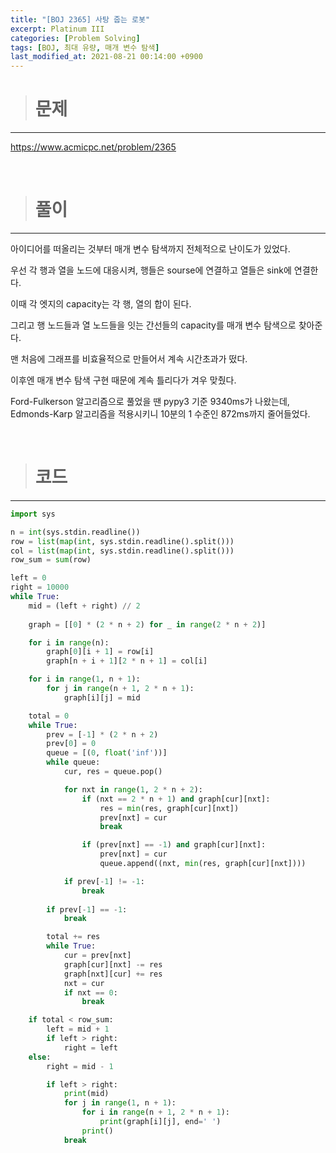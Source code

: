 ```yaml
---
title: "[BOJ 2365] 사탕 줍는 로봇"
excerpt: Platinum III
categories: [Problem Solving]
tags: [BOJ, 최대 유량, 매개 변수 탐색]
last_modified_at: 2021-08-21 00:14:00 +0900
---
```


> # 문제
---

[<u>https://www.acmicpc.net/problem/2365</u>](https://www.acmicpc.net/problem/2365)

<br>

> # 풀이
---

아이디어를 떠올리는 것부터 매개 변수 탐색까지 전체적으로 난이도가 있었다.

우선 각 행과 열을 노드에 대응시켜, 행들은 sourse에 연결하고 열들은 sink에 연결한다.

이때 각 엣지의 capacity는 각 행, 열의 합이 된다.

그리고 행 노드들과 열 노드들을 잇는 간선들의 capacity를 매개 변수 탐색으로 찾아준다.

맨 처음에 그래프를 비효율적으로 만들어서 계속 시간초과가 떴다.

이후엔 매개 변수 탐색 구현 때문에 계속 틀리다가 겨우 맞췄다.

Ford-Fulkerson 알고리즘으로 풀었을 땐 pypy3 기준 9340ms가 나왔는데, Edmonds-Karp 알고리즘을 적용시키니 10분의 1 수준인 872ms까지 줄어들었다.

<br>

> # 코드
---

```python
import sys

n = int(sys.stdin.readline())
row = list(map(int, sys.stdin.readline().split()))
col = list(map(int, sys.stdin.readline().split()))
row_sum = sum(row)

left = 0
right = 10000
while True:
    mid = (left + right) // 2
    
    graph = [[0] * (2 * n + 2) for _ in range(2 * n + 2)]

    for i in range(n):
        graph[0][i + 1] = row[i]
        graph[n + i + 1][2 * n + 1] = col[i]

    for i in range(1, n + 1):
        for j in range(n + 1, 2 * n + 1):
            graph[i][j] = mid

    total = 0
    while True:
        prev = [-1] * (2 * n + 2)
        prev[0] = 0
        queue = [(0, float('inf'))]
        while queue:
            cur, res = queue.pop()

            for nxt in range(1, 2 * n + 2):
                if (nxt == 2 * n + 1) and graph[cur][nxt]:
                    res = min(res, graph[cur][nxt])
                    prev[nxt] = cur
                    break

                if (prev[nxt] == -1) and graph[cur][nxt]:
                    prev[nxt] = cur
                    queue.append((nxt, min(res, graph[cur][nxt])))

            if prev[-1] != -1:
                break
        
        if prev[-1] == -1:
            break

        total += res
        while True:
            cur = prev[nxt]
            graph[cur][nxt] -= res
            graph[nxt][cur] += res
            nxt = cur
            if nxt == 0:
                break

    if total < row_sum:
        left = mid + 1
        if left > right:
            right = left
    else:
        right = mid - 1

        if left > right:
            print(mid)
            for j in range(1, n + 1):
                for i in range(n + 1, 2 * n + 1):
                    print(graph[i][j], end=' ')
                print()
            break
```
